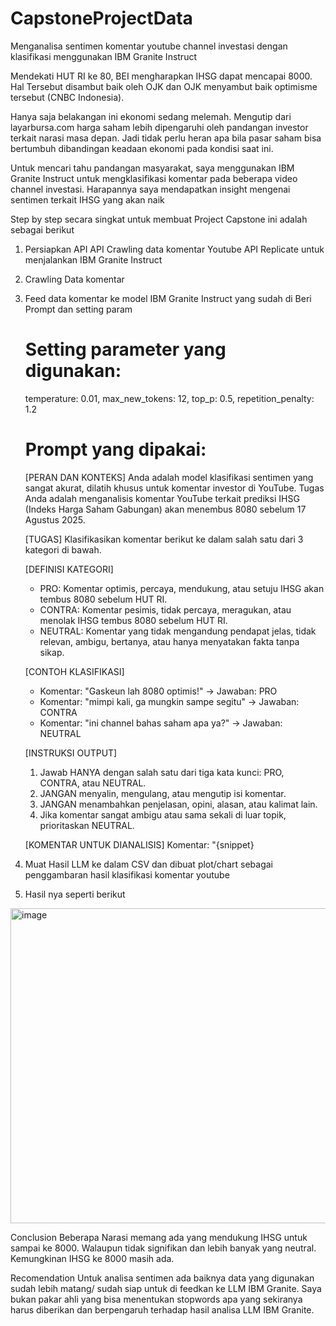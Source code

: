 # CapstoneProjectData
Menganalisa sentimen komentar youtube channel investasi dengan klasifikasi menggunakan IBM Granite Instruct

Mendekati HUT RI ke 80, BEI mengharapkan IHSG dapat mencapai 8000. Hal Tersebut disambut baik oleh OJK dan OJK menyambut baik optimisme tersebut (CNBC Indonesia). 

Hanya saja belakangan ini ekonomi sedang melemah. Mengutip dari layarbursa.com harga saham lebih dipengaruhi oleh pandangan investor terkait narasi masa depan. Jadi tidak perlu heran apa bila pasar saham bisa bertumbuh dibandingan keadaan ekonomi pada kondisi saat ini.

Untuk mencari tahu pandangan masyarakat, saya menggunakan IBM Granite Instruct untuk mengklasifikasi komentar pada beberapa video channel investasi. Harapannya saya mendapatkan insight mengenai sentimen terkait IHSG yang akan naik

Step by step secara singkat untuk membuat Project Capstone ini adalah sebagai berikut
1. Persiapkan API
   API Crawling data komentar Youtube
   API Replicate untuk menjalankan IBM Granite Instruct
2. Crawling Data komentar
3. Feed data komentar ke model IBM Granite Instruct yang sudah di Beri Prompt dan setting param
   
   Setting parameter yang digunakan:
   ===================
     temperature: 0.01,
     max_new_tokens: 12,
     top_p: 0.5,
     repetition_penalty: 1.2

   Prompt yang dipakai:
   ===================
   [PERAN DAN KONTEKS]
   Anda adalah model klasifikasi sentimen yang sangat akurat, dilatih khusus untuk komentar investor di YouTube. Tugas Anda adalah menganalisis komentar YouTube         terkait prediksi IHSG (Indeks Harga Saham Gabungan) akan menembus 8080 sebelum 17 Agustus 2025.

   [TUGAS]
   Klasifikasikan komentar berikut ke dalam salah satu dari 3 kategori di bawah.

   [DEFINISI KATEGORI]
   - PRO: Komentar optimis, percaya, mendukung, atau setuju IHSG akan tembus 8080 sebelum HUT RI.
   - CONTRA: Komentar pesimis, tidak percaya, meragukan, atau menolak IHSG tembus 8080 sebelum HUT RI.
   - NEUTRAL: Komentar yang tidak mengandung pendapat jelas, tidak relevan, ambigu, bertanya, atau hanya menyatakan fakta tanpa sikap.

   [CONTOH KLASIFIKASI]
   - Komentar: "Gaskeun lah 8080 optimis!" -> Jawaban: PRO
   - Komentar: "mimpi kali, ga mungkin sampe segitu" -> Jawaban: CONTRA
   - Komentar: "ini channel bahas saham apa ya?" -> Jawaban: NEUTRAL

   [INSTRUKSI OUTPUT]
   1. Jawab HANYA dengan salah satu dari tiga kata kunci: PRO, CONTRA, atau NEUTRAL.
   2. JANGAN menyalin, mengulang, atau mengutip isi komentar.
   3. JANGAN menambahkan penjelasan, opini, alasan, atau kalimat lain.
   4. Jika komentar sangat ambigu atau sama sekali di luar topik, prioritaskan NEUTRAL.

   [KOMENTAR UNTUK DIANALISIS]
   Komentar: "{snippet}
  
5. Muat Hasil LLM ke dalam CSV dan dibuat plot/chart sebagai penggambaran hasil klasifikasi komentar youtube
6. Hasil nya seperti berikut
 <img width="528" height="504" alt="image" src="https://github.com/user-attachments/assets/8642b159-8f0f-4008-922c-c0786a7347a9" />

Conclusion
Beberapa Narasi memang ada yang mendukung IHSG untuk sampai ke 8000. Walaupun tidak signifikan dan lebih banyak yang neutral. Kemungkinan IHSG ke 8000 masih ada.

Recomendation
Untuk analisa sentimen ada baiknya data yang digunakan sudah lebih matang/ sudah siap untuk di feedkan ke LLM IBM Granite. Saya bukan pakar ahli yang bisa menentukan stopwords apa yang sekiranya harus diberikan dan berpengaruh terhadap hasil analisa LLM IBM Granite. 



